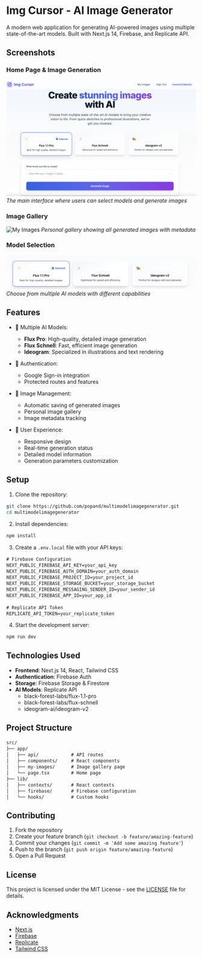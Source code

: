 # Img Cursor - AI Image Generator

A modern web application for generating AI-powered images using multiple state-of-the-art models. Built with Next.js 14, Firebase, and Replicate API.

## Screenshots

### Home Page & Image Generation
![Home Page](public/screenshots/home.png)
*The main interface where users can select models and generate images*

### Image Gallery
![My Images](public/screenshots/gallery.png)
*Personal gallery showing all generated images with metadata*

### Model Selection
![Models](public/screenshots/models.png)
*Choose from multiple AI models with different capabilities*

## Features

- 🎨 Multiple AI Models:
  - **Flux Pro**: High-quality, detailed image generation
  - **Flux Schnell**: Fast, efficient image generation
  - **Ideogram**: Specialized in illustrations and text rendering

- 🔐 Authentication:
  - Google Sign-in integration
  - Protected routes and features

- 💾 Image Management:
  - Automatic saving of generated images
  - Personal image gallery
  - Image metadata tracking

- 🎯 User Experience:
  - Responsive design
  - Real-time generation status
  - Detailed model information
  - Generation parameters customization

## Setup

1. Clone the repository:
```bash
git clone https://github.com/popand/multimodelimagegenerator.git
cd multimodelimagegenerator
```

2. Install dependencies:
```bash
npm install
```

3. Create a `.env.local` file with your API keys:
```env
# Firebase Configuration
NEXT_PUBLIC_FIREBASE_API_KEY=your_api_key
NEXT_PUBLIC_FIREBASE_AUTH_DOMAIN=your_auth_domain
NEXT_PUBLIC_FIREBASE_PROJECT_ID=your_project_id
NEXT_PUBLIC_FIREBASE_STORAGE_BUCKET=your_storage_bucket
NEXT_PUBLIC_FIREBASE_MESSAGING_SENDER_ID=your_sender_id
NEXT_PUBLIC_FIREBASE_APP_ID=your_app_id

# Replicate API Token
REPLICATE_API_TOKEN=your_replicate_token
```

4. Start the development server:
```bash
npm run dev
```

## Technologies Used

- **Frontend**: Next.js 14, React, Tailwind CSS
- **Authentication**: Firebase Auth
- **Storage**: Firebase Storage & Firestore
- **AI Models**: Replicate API
  - black-forest-labs/flux-1.1-pro
  - black-forest-labs/flux-schnell
  - ideogram-ai/ideogram-v2

## Project Structure

```
src/
├── app/
│   ├── api/            # API routes
│   ├── components/     # React components
│   ├── my-images/      # Image gallery page
│   └── page.tsx        # Home page
├── lib/
│   ├── contexts/       # React contexts
│   ├── firebase/       # Firebase configuration
│   └── hooks/          # Custom hooks
```

## Contributing

1. Fork the repository
2. Create your feature branch (`git checkout -b feature/amazing-feature`)
3. Commit your changes (`git commit -m 'Add some amazing feature'`)
4. Push to the branch (`git push origin feature/amazing-feature`)
5. Open a Pull Request

## License

This project is licensed under the MIT License - see the [LICENSE](LICENSE) file for details.

## Acknowledgments

- [Next.js](https://nextjs.org/)
- [Firebase](https://firebase.google.com/)
- [Replicate](https://replicate.com/)
- [Tailwind CSS](https://tailwindcss.com/)